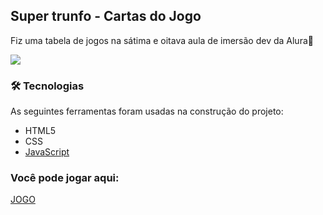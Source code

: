 ## Super trunfo - Cartas do Jogo
Fiz uma tabela de jogos na sátima e oitava aula de imersão dev da Alura🚀

<img src="https://s3.us-west-2.amazonaws.com/secure.notion-static.com/4d771a5a-33d0-4634-9add-362a64ac1534/Screenshot_2021-09-22_at_17.59.52.png?X-Amz-Algorithm=AWS4-HMAC-SHA256&X-Amz-Credential=AKIAT73L2G45O3KS52Y5%2F20210922%2Fus-west-2%2Fs3%2Faws4_request&X-Amz-Date=20210922T211220Z&X-Amz-Expires=86400&X-Amz-Signature=4a9512245b2eb0801d24f3305bb17f9030af07b7da5d4ad5ed095a25a3f1ee37&X-Amz-SignedHeaders=host&response-content-disposition=filename%20%3D%22Screenshot%25202021-09-22%2520at%252017.59.52.png%22"/>

### 🛠 Tecnologias

As seguintes ferramentas foram usadas na construção do projeto:

- HTML5
- CSS
- [JavaScript](https://www.javascript.com/)

### Você pode jogar aqui:
 
 [JOGO](https://jogotrunfoskywalkerfamily.netlify.app/)
